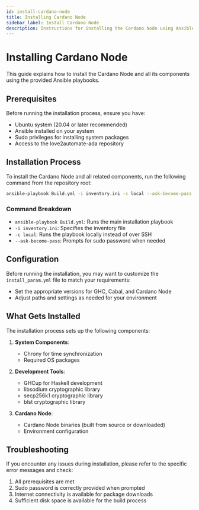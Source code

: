 ```yaml
---
id: install-cardano-node
title: Installing Cardano Node
sidebar_label: Install Cardano Node
description: Instructions for installing the Cardano Node using Ansible playbooks
---
```


# Installing Cardano Node

This guide explains how to install the Cardano Node and all its components using the provided Ansible playbooks.

## Prerequisites

Before running the installation process, ensure you have:

- Ubuntu system (20.04 or later recommended)
- Ansible installed on your system
- Sudo privileges for installing system packages
- Access to the love2automate-ada repository

## Installation Process

To install the Cardano Node and all related components, run the following command from the repository root:

```bash
ansible-playbook Build.yml -i inventory.ini -c local --ask-become-pass
```

### Command Breakdown

- `ansible-playbook Build.yml`: Runs the main installation playbook
- `-i inventory.ini`: Specifies the inventory file
- `-c local`: Runs the playbook locally instead of over SSH
- `--ask-become-pass`: Prompts for sudo password when needed

## Configuration

Before running the installation, you may want to customize the `install_param.yml` file to match your requirements:

- Set the appropriate versions for GHC, Cabal, and Cardano Node
- Adjust paths and settings as needed for your environment

## What Gets Installed

The installation process sets up the following components:

1. **System Components**:
   - Chrony for time synchronization
   - Required OS packages

2. **Development Tools**:
   - GHCup for Haskell development
   - libsodium cryptographic library
   - secp256k1 cryptographic library
   - blst cryptographic library

3. **Cardano Node**:
   - Cardano Node binaries (built from source or downloaded)
   - Environment configuration

## Troubleshooting

If you encounter any issues during installation, please refer to the specific error messages and check:

1. All prerequisites are met
2. Sudo password is correctly provided when prompted
3. Internet connectivity is available for package downloads
4. Sufficient disk space is available for the build process
